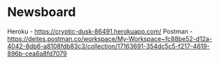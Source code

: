 # Newsboard 
Heroku - https://cryptic-dusk-86491.herokuapp.com/ 
Postman - https://deites.postman.co/workspace/My-Workspace~fc88be52-d12a-4042-8db6-a8108fdb83c3/collection/17163691-354dc5c5-f217-4619-896b-cea6a8fd7079
